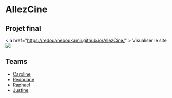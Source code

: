 # AllezCine
## Projet final
< a href="https://redouaneboukamir.github.io/AllezCine/" > Visualiser le site</a>
<img src="CaptureAllezCine.png">

## Teams

- [Caroline](https://github.com/CarolineLippens)
- [Redouane](https://github.com/redouaneboukamir)
- [Raphael](https://github.com/Duvalraphael)
- [Justine](https://github.com/JustineCrenier)
